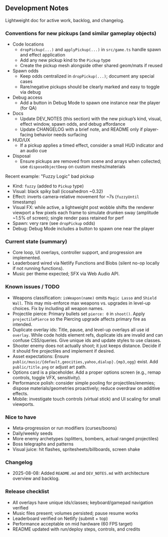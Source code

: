## Development Notes

Lightweight doc for active work, backlog, and changelog.

### Conventions for new pickups (and similar gameplay objects)

- Code locations
  - `dropPickup(...)` and `applyPickup(...)` in `src/game.ts` handle spawn and effect application
  - Add any new pickup kind to the `Pickup` type
  - Create the pickup mesh alongside other shared geom/mats if reused
- Spawn odds
  - Keep odds centralized in `dropPickup(...)`; document any special cases
  - Rare/negative pickups should be clearly marked and easy to toggle via debug
- Debug access
  - Add a button in Debug Mode to spawn one instance near the player (for QA)
- Docs
  - Update DEV_NOTES (this section) with the new pickup’s kind, visual, effect window, spawn odds, and debug affordance
  - Update CHANGELOG with a brief note, and README only if player-facing behavior needs surfacing
- HUD/UX
  - If a pickup applies a timed effect, consider a small HUD indicator and an audio cue
- Disposal
  - Ensure pickups are removed from scene and arrays when collected; use `disposeObjectDeep` on custom meshs/materials

Recent example: "Fuzzy Logic" bad pickup
- Kind: `fuzzy` (added to `Pickup` type)
- Visual: black spiky ball (icosahedron ~0.32)
- Effect: inverts camera-relative movement for ~7s (`fuzzyUntil` timestamp)
 - Visual FX: while active, a lightweight post wobble shifts the renderer viewport a few pixels each frame to simulate drunken sway (amplitude ~1.5% of screen); single render pass retained for perf
- Spawn: very rare (see `dropPickup` odds)
- Debug: Debug Mode includes a button to spawn one near the player

### Current state (summary)

- Core loop, UI overlays, controller support, and progression are implemented.
- Leaderboard wired via Netlify Functions and Blobs (silent no-op locally if not running functions).
- Music per theme expected; SFX via Web Audio API.

### Known issues / TODO

- Weapons classification: `isWeapon(name)` omits `Magic Lasso` and `Shield Wall`. This may mis-enforce max weapons vs. upgrades in level-up choices. Fix by including all weapon names.
- Projectile pierce: Primary bullets set `pierce: 0` in `shoot()`. Apply `projectilePierce` so the Piercing upgrade affects primary fire as intended.
- Duplicate overlay ids: Title, pause, and level-up overlays all use id `overlay`. While code holds element refs, duplicate ids are invalid and can confuse CSS/queries. Give unique ids and update styles to use classes.
- Shooter enemy does not actually shoot; it just keeps distance. Decide if it should fire projectiles and implement if desired.
- Asset expectations: Ensure `public/music/{default,geocities,yahoo,dialup}.{mp3,ogg}` exist. Add `public/title.png` or adjust art path.
- Options card is a placeholder. Add a proper options screen (e.g., remap controls, toggle VFX, sensitivity).
- Performance polish: consider simple pooling for projectiles/enemies; dispose materials/geometries proactively; reduce overdraw on additive effects.
- Mobile: investigate touch controls (virtual stick) and UI scaling for small viewports.

### Nice to have

- Meta-progression or run modifiers (curses/boons)
- Daily/weekly seeds
- More enemy archetypes (splitters, bombers, actual ranged projectiles)
- Boss telegraphs and patterns
- Visual juice: hit flashes, spritesheets/billboards, screen shake

### Changelog

- 2025-08-08: Added `README.md` and `DEV_NOTES.md` with architecture overview and backlog.

### Release checklist

- All overlays have unique ids/classes; keyboard/gamepad navigation verified
- Music files present; volumes persisted; pause resume works
- Leaderboard verified on Netlify (submit + top)
- Performance acceptable on mid hardware (60 FPS target)
- README updated with run/deploy steps, controls, and credits


